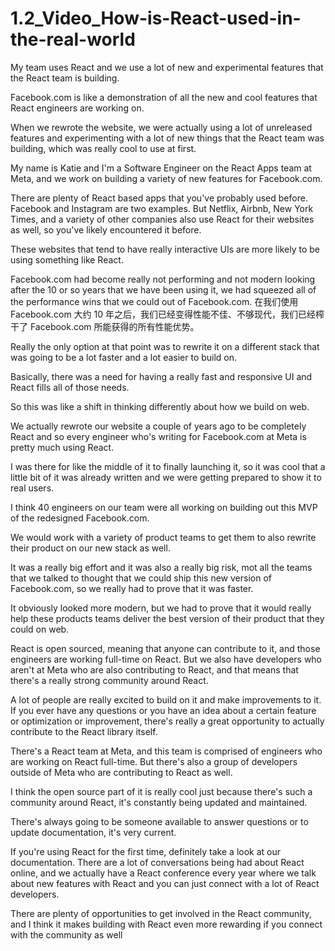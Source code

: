 # 1.2_Video_How-is-React-used-in-the-real-world

My team uses React and we use a lot of new and experimental features that the React team is building.

Facebook.com is like a demonstration of all the new and cool features that React engineers are working on. 

When we rewrote the website, we were actually using a lot of unreleased features and experimenting with a lot of new things that the React team was building, which was really cool to use at first.

My name is Katie and I'm a Software Engineer on the React Apps team at Meta, and we work on building a variety of new features for Facebook.com. 

There are plenty of React based apps that you've probably used before. Facebook and Instagram are two examples. But Netflix, Airbnb, New York Times, and a variety of other companies also use React for their websites as well, so you've likely encountered it before. 

These websites that tend to have really interactive UIs are more likely to be using something like React. 

Facebook.com had become really not performing and not modern looking after the 10 or so years that we have been using it, we had squeezed all of the performance wins that we could out of Facebook.com. 
在我们使用 Facebook.com 大约 10 年之后，我们已经变得性能不佳、不够现代，我们已经榨干了 Facebook.com 所能获得的所有性能优势。

Really the only option at that point was to rewrite it on a different stack that was going to be a lot faster and a lot easier to build on. 

Basically, there was a need for having a really fast and responsive UI and React fills all of those needs. 

So this was like a shift in thinking differently about how we build on web. 

We actually rewrote our website a couple of years ago to be completely React and so every engineer who's writing for Facebook.com at Meta is pretty much using React. 

I was there for like the middle of it to finally launching it, so it was cool that a little bit of it was already written and we were getting prepared to show it to real users. 

I think 40 engineers on our team were all working on building out this MVP of the redesigned Facebook.com. 

We would work with a variety of product teams to get them to also rewrite their product on our new stack as well. 

It was a really big effort and it was also a really big risk, mot all the teams that we talked to thought that we could ship this new version of Facebook.com, so we really had to prove that it was faster. 

It obviously looked more modern, but we had to prove that it would really help these products teams deliver the best version of their product that they could on web. 

React is open sourced, meaning that anyone can contribute to it, and those engineers are working full-time on React. But we also have developers who aren't at Meta who are also contributing to React, and that means that there's a really strong community around React. 

A lot of people are really excited to build on it and make improvements to it. If you ever have any questions or you have an idea about a certain feature or optimization or improvement, there's really a great opportunity to actually contribute to the React library itself. 

There's a React team at Meta, and this team is comprised of engineers who are working on React full-time. But there's also a group of developers outside of Meta who are contributing to React as well. 

I think the open source part of it is really cool just because there's such a community around React, it's constantly being updated and maintained. 

There's always going to be someone available to answer questions or to update documentation, it's very current.

If you're using React for the first time, definitely take a look at our documentation. There are a lot of conversations being had about React online, and we actually have a React conference every year where we talk about new features with React and you can just connect with a lot of React developers. 

There are plenty of opportunities to get involved in the React community, and I think it makes building with React even more rewarding if you connect with the community as well